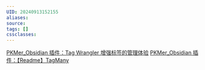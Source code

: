 ```yaml
---
UID: 20240913152155
aliases: 
source: 
tags: []
cssclasses:
---
```



[PKMer_Obsidian 插件：Tag Wrangler 增强标签的管理体验](https://pkmer.cn/Pkmer-Docs/10-obsidian/obsidian%E7%A4%BE%E5%8C%BA%E6%8F%92%E4%BB%B6/tag-wrangler/)
[PKMer_Obsidian 插件：【Readme】TagMany](https://pkmer.cn/Pkmer-Docs/10-obsidian/obsidian%E7%A4%BE%E5%8C%BA%E6%8F%92%E4%BB%B6/tag-many/)